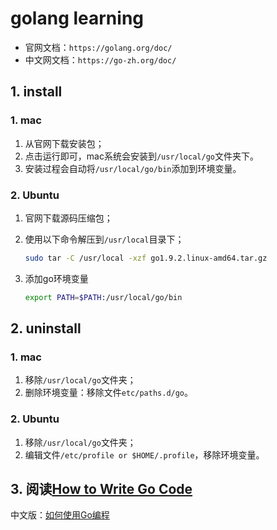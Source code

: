 # golang learning

- 官网文档：`https://golang.org/doc/`
- 中文网文档：`https://go-zh.org/doc/`

## 1. install

### 1. mac

1. 从官网下载安装包；
1. 点击运行即可，mac系统会安装到`/usr/local/go`文件夹下。
1. 安装过程会自动将`/usr/local/go/bin`添加到环境变量。

### 2. Ubuntu

1. 官网下载源码压缩包；
1. 使用以下命令解压到`/usr/local`目录下；

   ``` bash
   sudo tar -C /usr/local -xzf go1.9.2.linux-amd64.tar.gz
   ```

1. 添加go环境变量

   ``` bash
   export PATH=$PATH:/usr/local/go/bin
   ```

## 2. uninstall

### 1. mac

1. 移除`/usr/local/go`文件夹；
1. 删除环境变量：移除文件`etc/paths.d/go`。

### 2. Ubuntu

1. 移除`/usr/local/go`文件夹；
1. 编辑文件`/etc/profile or $HOME/.profile`，移除环境变量。

## 3. 阅读[How to Write Go Code](https://golang.org/doc/code.html)

中文版：[如何使用Go编程](https://go-zh.org/doc/code.html)